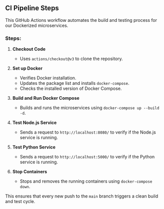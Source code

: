 ## CI Pipeline Steps

This GitHub Actions workflow automates the build and testing process for our Dockerized microservices.

### Steps:
1. **Checkout Code**  
   - Uses `actions/checkout@v3` to clone the repository.

2. **Set up Docker**  
   - Verifies Docker installation.  
   - Updates the package list and installs `docker-compose`.  
   - Checks the installed version of Docker Compose.

3. **Build and Run Docker Compose**  
   - Builds and runs the microservices using `docker-compose up --build -d`.

4. **Test Node.js Service**  
   - Sends a request to `http://localhost:8080/` to verify if the Node.js service is running.

5. **Test Python Service**  
   - Sends a request to `http://localhost:5000/` to verify if the Python service is running.

6. **Stop Containers**  
   - Stops and removes the running containers using `docker-compose down`.

This ensures that every new push to the `main` branch triggers a clean build and test cycle.

